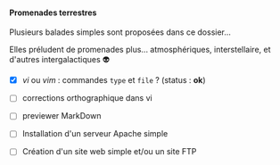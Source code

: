 #### Promenades terrestres

Plusieurs balades simples sont proposées dans ce dossier... 

Elles préludent de promenades plus... atmosphériques, interstellaire, et d'autres intergalactiques :alien:

- [x] *vi* ou *vim* : commandes `type` et `file` ? (status : **ok**)
- [ ] corrections orthographique dans vi
- [ ] previewer MarkDown
- [ ] Installation d'un serveur Apache simple
- [ ] Création d'un site web simple et/ou un site FTP

